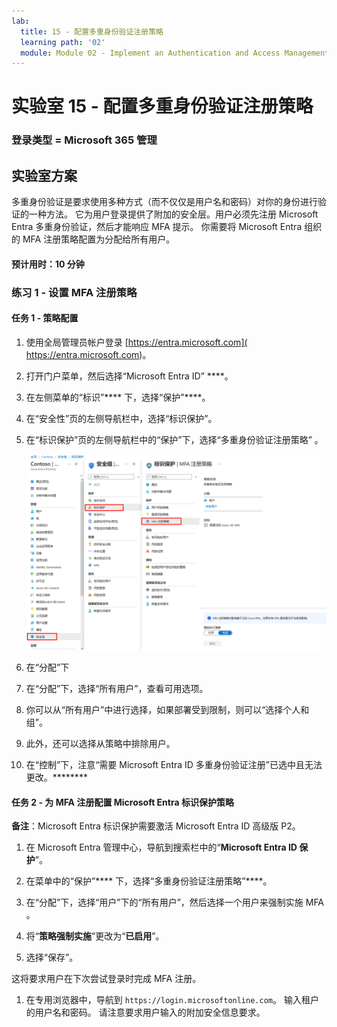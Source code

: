 ```yaml
---
lab:
  title: 15 - 配置多重身份验证注册策略
  learning path: '02'
  module: Module 02 - Implement an Authentication and Access Management Solution
---
```


# 实验室 15 - 配置多重身份验证注册策略

### 登录类型 = Microsoft 365 管理

## 实验室方案

多重身份验证是要求使用多种方式（而不仅仅是用户名和密码）对你的身份进行验证的一种方法。 它为用户登录提供了附加的安全层。用户必须先注册 Microsoft Entra 多重身份验证，然后才能响应 MFA 提示。 你需要将 Microsoft Entra 组织的 MFA 注册策略配置为分配给所有用户。

#### 预计用时：10 分钟

### 练习 1 - 设置 MFA 注册策略

#### 任务 1 - 策略配置

1. 使用全局管理员帐户登录 [https://entra.microsoft.com]( https://entra.microsoft.com)。

2. 打开门户菜单，然后选择“Microsoft Entra ID” ****。

3. 在左侧菜单的“标识”**** 下，选择“保护”****。

4. 在“安全性”页的左侧导航栏中，选择“标识保护”。

5. 在“标识保护”页的左侧导航栏中的“保护”下，选择“多重身份验证注册策略” 。

    ![显示“MFA 注册策略”页的屏幕图像，其中突出显示了浏览路径](./media/lp2-mod4-browse-to-mfa-registration-policy.png)

6. 在“分配”下

7. 在“分配”下，选择“所有用户”，查看可用选项。

8. 你可以从“所有用户”中进行选择，如果部署受到限制，则可以“选择个人和组”。

9. 此外，还可以选择从策略中排除用户。

10. 在“控制”下，注意“需要 Microsoft Entra ID 多重身份验证注册”已选中且无法更改。********


#### 任务 2 - 为 MFA 注册配置 Microsoft Entra 标识保护策略

**备注**：Microsoft Entra 标识保护需要激活 Microsoft Entra ID 高级版 P2。 

1. 在 Microsoft Entra 管理中心，导航到搜索栏中的“**Microsoft Entra ID 保护**”。

1. 在菜单中的“保护”**** 下，选择“多重身份验证注册策略”****。

1. 在“分配”下，选择“用户”下的“所有用户”，然后选择一个用户来强制实施 MFA 。

1. 将“**策略强制实施**”更改为“**已启用**”。

1. 选择“保存”。

这将要求用户在下次尝试登录时完成 MFA 注册。

1. 在专用浏览器中，导航到 `https://login.microsoftonline.com`。 输入租户的用户名和密码。  请注意要求用户输入的附加安全信息要求。
